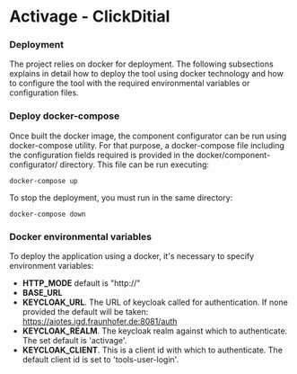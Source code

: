 # Activage - ClickDitial

### Deployment
The project relies on docker for deployment. The following subsections explains in detail how to 
deploy the tool using docker technology and how to configure the tool with the required environmental variables or configuration files.

### Deploy docker-compose
Once built the docker image, the component configurator can be run using docker-compose utility. For that purpose, a docker-compose file
including the configuration fields required is provided in the docker/component-configurator/ directory. This file can be run executing:
````
docker-compose up
```` 
To stop the deployment, you must run in the same directory:
````
docker-compose down
````

### Docker environmental variables
To deploy the application using a docker, it's necessary to specify environment variables:
- **HTTP_MODE** default is "http://"
- **BASE_URL** 
- **KEYCLOAK_URL**. The URL of keycloak called for authentication. If none provided the default will be taken: https://aiotes.igd.fraunhofer.de:8081/auth
- **KEYCLOAK_REALM**.  The keycloak realm against which to authenticate. The set default is 'activage'.
- **KEYCLOAK_CLIENT**. This is a client id with which to authenticate. The default client id is set to 'tools-user-login'.
